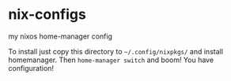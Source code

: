 # nix-configs

my nixos home-manager config

To install just copy this directory to `~/.config/nixpkgs/` and install homemanager. Then `home-manager switch` and boom! You have configuration!
